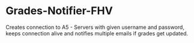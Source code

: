# Grades-Notifier-FHV
Creates connection to A5 - Servers with given username and password, keeps connection alive and notifies multiple emails if grades get updated.
